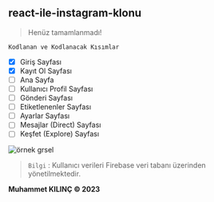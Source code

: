 ## react-ile-instagram-klonu

> Henüz tamamlanmadı!

`Kodlanan ve Kodlanacak Kısımlar`
- [x] Giriş Sayfası
- [x] Kayıt Ol Sayfası
- [ ] Ana Sayfa
- [ ] Kullanıcı Profil Sayfası
- [ ] Gönderi Sayfası
- [ ] Etiketlenenler Sayfası
- [ ] Ayarlar Sayfası
- [ ] Mesajlar (Direct) Sayfası
- [ ] Keşfet (Explore) Sayfası

![örnek grsel](https://user-images.githubusercontent.com/71228518/221355738-429d9152-fd52-4328-9a9d-59d485401c92.png)

> `Bilgi` : Kullanıcı verileri Firebase veri tabanı üzerinden yönetilmektedir.

**Muhammet KILINÇ © 2023**
